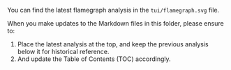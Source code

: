 You can find the latest flamegraph analysis in the `tui/flamegraph.svg` file.

When you make updates to the Markdown files in this folder, please ensure to:
1. Place the latest analysis at the top, and keep the previous analysis
   below it for historical reference.
2. And update the Table of Contents (TOC) accordingly.

